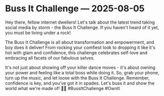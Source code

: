 # Buss It Challenge — 2025-08-05

Hey there, fellow internet dwellers! Let's talk about the latest trend taking social media by storm - the Buss It Challenge. If you haven't heard of it yet, you must be living under a rock!

The Buss It Challenge is all about transformation and empowerment, and boy does it deliver! From rocking your comfiest look to dropping it like it's hot with glam and confidence, this challenge celebrates self-love and embracing all facets of our fabulous selves.

It's not just about showing off your killer dance moves - it's about owning your power and feeling like a total boss while doing it. So, grab your phone, turn up the music, and let loose with the Buss It Challenge. Remember, confidence is key, and you've got it in spades. Let's buss it and show the world what we're made of! 💃🔥 #BussItChallenge #OwnIt